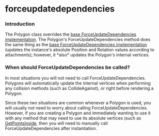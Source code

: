 # forceupdatedependencies

### Introduction

The Polygon class overrides the [base ForceUpdateDependencies implementation](../../../../../../frb/docs/index.php). The Polygon's ForceUpdateDependencies method does the same thing as the [base ForceUpdateDependencies implementation](../../../../../../frb/docs/index.php) (updates the instance's absolute Position and Rotation values according to attachments); however, it \*also\* updates the Polygon's internal vertices.

### When should ForceUpdateDependencies be called?

In most situations you will not need to call ForceUpdateDependencies. Polygons will automatically update the internal vertices when performing any collision methods (such as CollideAgainst), or right before rendering a Polygon.

Since these two situations are common whenever a Polygon is used, you will usually not need to worry about calling ForceUpdateDependencies. However, if you are creating a Polygon and immediately wanting to use it with any method that may need to use its absolute vertices (such as [GetPointsInside](../../../../../../frb/docs/index.php), then you will need to manually call ForceUpdateDependencies after instantiation.
